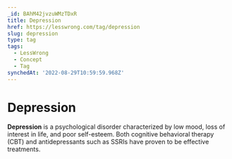 ```yaml
---
_id: BAhM42jvzuWMzTDxR
title: Depression
href: https://lesswrong.com/tag/depression
slug: depression
type: tag
tags:
  - LessWrong
  - Concept
  - Tag
synchedAt: '2022-08-29T10:59:59.968Z'
---
```

# Depression

**Depression** is a psychological disorder characterized by low mood, loss of interest in life, and poor self-esteem. Both cognitive behavioral therapy (CBT) and antidepressants such as SSRIs have proven to be effective treatments.